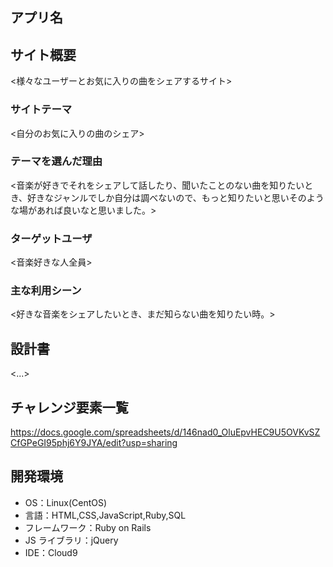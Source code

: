 ## アプリ名

<Music garden>

## サイト概要

<様々なユーザーとお気に入りの曲をシェアするサイト>

### サイトテーマ

<自分のお気に入りの曲のシェア>

### テーマを選んだ理由

<音楽が好きでそれをシェアして話したり、聞いたことのない曲を知りたいとき、好きなジャンルでしか自分は調べないので、もっと知りたいと思いそのような場があれば良いなと思いました。>

### ターゲットユーザ

<音楽好きな人全員>

### 主な利用シーン

<好きな音楽をシェアしたいとき、まだ知らない曲を知りたい時。>

## 設計書

<...>

## チャレンジ要素一覧

<https://docs.google.com/spreadsheets/d/146nad0_OluEpvHEC9U5OVKvSZCfGPeGI95phj6Y9JYA/edit?usp=sharing>

## 開発環境

- OS：Linux(CentOS)
- 言語：HTML,CSS,JavaScript,Ruby,SQL
- フレームワーク：Ruby on Rails
- JS ライブラリ：jQuery
- IDE：Cloud9
